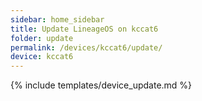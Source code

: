 ```yaml
---
sidebar: home_sidebar
title: Update LineageOS on kccat6
folder: update
permalink: /devices/kccat6/update/
device: kccat6
---
```

{% include templates/device_update.md %}
